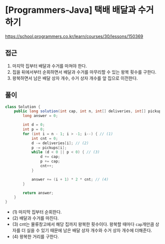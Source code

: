 [Programmers-Java] 택배 배달과 수거하기
=
<https://school.programmers.co.kr/learn/courses/30/lessons/150369>


접근
--


1. 마지막 집부터 배달과 수거를 마쳐야 한다.
2. 집을 뒤에서부터 순회하면서 배달과 수거를 마무리할 수 있는 왕복 횟수를 구한다.
3. 왕복하면서 남은 배달 상자 개수, 수거 상자 개수를 앞 집으로 이전한다.


풀이
--



```java
class Solution {
    public long solution(int cap, int n, int[] deliveries, int[] pickups) {
        long answer = 0;

        int d = 0;
        int p = 0;
        for (int i = n - 1; i > -1; i--) { // (1)
            int cnt = 0;
            d -= deliveries[i]; // (2)
            p -= pickups[i];
            while (d < 0 || p < 0) { // (3)
                d += cap;
                p += cap;
                cnt++;
            }

            answer += (i + 1) * 2 * cnt; // (4)
        }

        return answer;
    }
}
```


* (1) 마지막 집부터 순회한다.
* (2) 배달과 수거를 마친다.
* (3) cnt는 물류창고에서 해당 집까지 왕복한 횟수이다. 왕복할 때마다 `cap`개만큼 상자를 더 실을 수 있기 때문에 남은 배달 상자 개수와 수거 상자 개수에 더해준다.
* (4) 왕복한 거리를 구한다.
